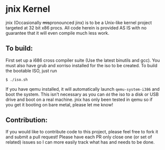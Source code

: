 jnix Kernel
============

jnix (Occasionally ~~mis~~pronounced jinx) is to be a Unix-like kernel project targeted at 32 bit x86 procs. All code herein is provided AS IS with no guarantee that it will even compile much less work.

To build:
----------
First set up a i686 cross compiler suite (Use the latest binutils and gcc). You must also have grub and xorriso installed for the iso to be created. To build the bootable ISO, just run
```bash
$ ./iso.sh
```

If you have qemu installed, it will automatically launch `qemu-system-i386` and boot the system. This isn't necessary as you can `dd` the iso to a disk or USB drive and boot on a real machine. jnix has only been tested in qemu so if you get it booting on bare metal, please let me know!

Contribution:
-------------
If you would like to contribute code to this project, please feel free to fork it and submit a pull request! Please have each PR only close one (or set of related) issues so I can more easily track what has and needs to be done.
